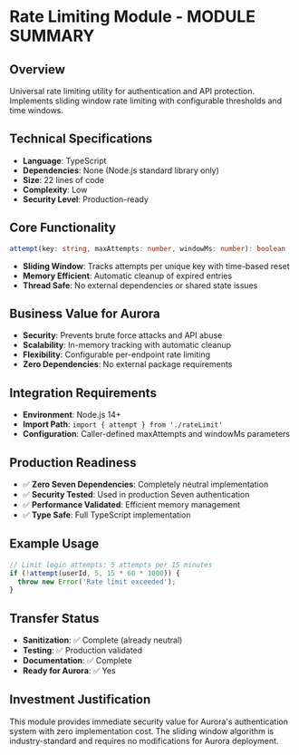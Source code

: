 # Rate Limiting Module - MODULE SUMMARY

## Overview
Universal rate limiting utility for authentication and API protection. Implements sliding window rate limiting with configurable thresholds and time windows.

## Technical Specifications
- **Language**: TypeScript
- **Dependencies**: None (Node.js standard library only)
- **Size**: 22 lines of code
- **Complexity**: Low
- **Security Level**: Production-ready

## Core Functionality
```typescript
attempt(key: string, maxAttempts: number, windowMs: number): boolean
```
- **Sliding Window**: Tracks attempts per unique key with time-based reset
- **Memory Efficient**: Automatic cleanup of expired entries
- **Thread Safe**: No external dependencies or shared state issues

## Business Value for Aurora
- **Security**: Prevents brute force attacks and API abuse
- **Scalability**: In-memory tracking with automatic cleanup
- **Flexibility**: Configurable per-endpoint rate limiting
- **Zero Dependencies**: No external package requirements

## Integration Requirements
- **Environment**: Node.js 14+
- **Import Path**: `import { attempt } from './rateLimit'`
- **Configuration**: Caller-defined maxAttempts and windowMs parameters

## Production Readiness
- ✅ **Zero Seven Dependencies**: Completely neutral implementation
- ✅ **Security Tested**: Used in production Seven authentication
- ✅ **Performance Validated**: Efficient memory management
- ✅ **Type Safe**: Full TypeScript implementation

## Example Usage
```typescript
// Limit login attempts: 5 attempts per 15 minutes
if (!attempt(userId, 5, 15 * 60 * 1000)) {
  throw new Error('Rate limit exceeded');
}
```

## Transfer Status
- **Sanitization**: ✅ Complete (already neutral)
- **Testing**: ✅ Production validated
- **Documentation**: ✅ Complete
- **Ready for Aurora**: ✅ Yes

## Investment Justification
This module provides immediate security value for Aurora's authentication system with zero implementation cost. The sliding window algorithm is industry-standard and requires no modifications for Aurora deployment.